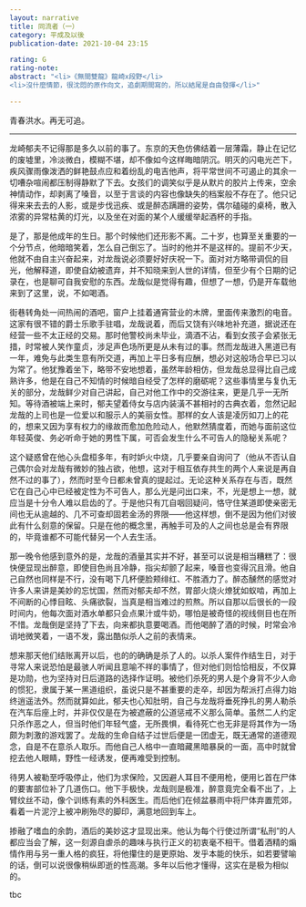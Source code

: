```yaml
---
layout: narrative
title: 同流者（一）
category: 平成及以後
publication-date: 2021-10-04 23:15

rating: G
rating-note:
abstract: "<li>《無間雙龍》龍崎x段野</li>
<li>沒什麼情節，很沈悶的原作向文，追劇期間寫的，所以結尾是自由發揮</li>"

---
```


青春洪水。再无可追。

***

龙崎郁夫不记得那是多久以前的事了。东京的天色仿佛结着一层薄霜，静止在记忆的废墟里，冷淡微白，模糊不堪，却不像如今这样晦暗阴沉。明灭的闪电光芒下，疾风骤雨像泼洒的鲜艳鼓点应和着纷乱的电吉他声，将平常世间不可遏止的其余一切嘈杂喧闹都压制得静默了下去。女孩们的调笑似乎是从默片的胶片上传来，空余神情动作，却剥离了嗓音，以至于言谈的内容也像缺失的档案般不存在了。他只记得来来去去的人影，或是步伐迅疾、或是醉态蹒跚的姿势，偶尔磕碰的桌椅，散入浓雾的异常枯黄的灯光，以及坐在对面的某个人缓缓举起酒杯的手指。
 
是了，那是他成年的生日。那个时候他们还形影不离。二十岁，也算至关重要的一个分节点，他暗暗笑着，怎么自己倒忘了。当时的他并不是这样的。提前不少天，他就不由自主兴奋起来，对龙哉说必须要好好庆祝一下。面对对方略带调侃的目光，他解释道，即使自幼被遗弃，并不知晓来到人世的详情，但至少有个日期的记录在，也是聊可自我安慰的东西。龙哉似是觉得有趣，但想了一想，仍是开车载他来到了这里，说，不如喝酒。
 
街巷转角处一间热闹的酒吧，窗户上挂着通宵营业的木牌，里面传来激烈的电音。这家有很不错的爵士乐歌手驻唱，龙哉说着，而后又饶有兴味地补充道，据说还在经营一些不太正经的交易。那时他警校尚未毕业，滴酒不沾，看到女孩子会紧张无措，时常被人笑作童贞，涉足声色场所更是从未有过的事。然而龙哉进入黑道已有一年，难免与此类生意有所交道，再加上平日多有应酬，想必对这般场合早已习以为常了。他犹豫着坐下，略带不安地想着，虽然年龄相仿，但龙哉总显得比自己成熟许多，他是在自己不知情的时候暗自经受了怎样的磨砺呢？这些事情里与复仇无关的部分，龙哉鲜少对自己讲起，自己对他工作中的交游往来，更是几乎一无所知。等待酒被端上来时，郁夫望着侍女与店内装潢不甚相衬的古典衣着，忽然记起龙哉的上司也是一位爱以和服示人的美丽女性。那样的女人该是凌厉如刀上的花的，想来又因为享有权力的缘故而愈加危险动人，他默然猜度着，而她与面前这位年轻英俊、务必听命于她的男性下属，可否会发生什么不可告人的隐秘关系呢？
 
这个疑惑曾在他心头盘桓多年，有时妒火中烧，几乎要亲自询问了（他从不否认自己偶尔会对龙哉有微妙的独占欲，他想，这对于相互依存共生的两个人来说是再自然不过的事了），然而时至今日都未曾真的提起过。无论这种关系存在与否，既然它在自己心中已经被定性为不可告人，那么光是问出口来，不，光是想上一想，就应当是十分令人难以启齿的了。于是他只有兀自咽回疑问，恪守住某道即使亲密无间也无从逾越的、几不可查却固若金汤的界限——他这样想，倒不是因为他们对彼此有什么刻意的保留。只是在他的概念里，再触手可及的人之间也总是会有界限的，毕竟谁都不可能代替另一个人去生活。
 
那一晚令他感到意外的是，龙哉的酒量其实并不好，甚至可以说是相当糟糕了：很快便显现出醉意，即使目色尚且冷静，指尖却颤了起来，嗓音也变得沉且滑。他自己自然也同样是不行，没有喝下几杯便脸颊绯红、不胜酒力了。醉态醺然的感觉对许多人来讲是美妙的忘忧国，然而对郁夫却不然，胃部火烧火燎犹如蚁啮，再加上不间断的心悸目眩、头痛欲裂，当真是相当难过的煎熬。所以自那以后很长的一段时间内，他每次面对酒水单都只会点果汁或牛奶，哪怕是被奇怪的视线侧目也在所不惜。龙哉倒是坚持了下去，向来都执意要喝酒。而他喝醉了酒的时候，时常会冷诮地微笑着，一语不发，露出酷似杀人之前的表情来。
 
想来那天他们结账离开以后，也的的确确是杀了人的。以杀人案件作结生日，对于寻常人来说恐怕是最骇人听闻且意喻不祥的事情了，但对他们则恰恰相反，不仅算是功勋，也为坚持对日后道路的选择作证明。被他们杀死的男人是个身背不少人命的惯犯，隶属于某一黑道组织，虽说只是不甚重要的走卒，却因为帮派打点得力始终逍遥法外。然而就算如此，郁夫也心知肚明，自己与龙哉将垂死挣扎的男人勒杀在汽车后座上时，并非仅仅是在为被遮蔽的公道惩戒不义那么简单。虽然二人约定只杀作恶之人，但当时他们年轻气盛，无所畏惧，看待死亡也无非是将其作为一场颇为刺激的游戏罢了。龙哉的生命自结子过世后便是一团虚无，既无通常的道德观念，自是不在意杀人取乐。而他自己人格中一直暗藏黑暗暴戾的一面，高中时就曾挖去他人眼睛，野性一经诱发，便再难受到控制。
 
待男人被勒至呼吸停止，他们为求保险，又因避人耳目不便用枪，便用匕首在尸体的要害部位补了几道伤口。他下手极快，龙哉则是极准，醉意竟完全看不出了，上臂纹丝不动，像个训练有素的外科医生。而后他们在倾盆暴雨中将尸体弃置荒郊，看着一片泥泞上被冲刷殆尽的脚印，满意地回到车上。
 
掺融了嗜血的余韵，酒后的美妙这才显现出来。他认为每个行使过所谓“私刑”的人都应当会了解，这一刻源自虐杀的趣味与执行正义的初衷毫不相干。借着酒精的煽情作用与另一重人格的疯狂，将他攥住的是更原始、发乎本能的快乐，如若要譬喻的话，倒可以说很像稍纵即逝的性高潮。多年以后他才懂得，这实在是极为相似的。

tbc
